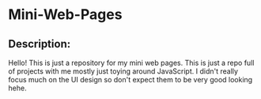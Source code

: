 # Mini-Web-Pages

## Description:

Hello! This is just a repository for my mini web pages. This is just a repo full of projects
with me mostly just toying around JavaScript. I didn't really focus much on the UI design so
don't expect them to be very good looking hehe.
